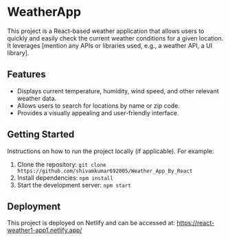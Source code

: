 # WeatherApp

This project is a React-based weather application that allows users to quickly and easily check the current weather conditions for a given location.  It leverages [mention any APIs or libraries used, e.g., a weather API, a UI library].

## Features

*   Displays current temperature, humidity, wind speed, and other relevant weather data.
*   Allows users to search for locations by name or zip code.
*   Provides a visually appealing and user-friendly interface.


## Getting Started

Instructions on how to run the project locally (if applicable). For example:

1.  Clone the repository: `git clone https://github.com/shivamkumar692005/Weather_App_By_React`
2.  Install dependencies: `npm install`
3.  Start the development server: `npm start`

## Deployment

This project is deployed on Netlify and can be accessed at: https://react-weather1-app1.netlify.app/







